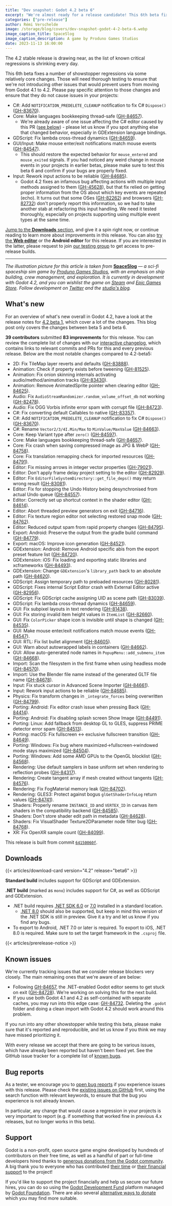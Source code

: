 ```yaml
---
title: "Dev snapshot: Godot 4.2 beta 6"
excerpt: "We're almost ready for a release candidate! This 6th beta fixes a number of regressions via some relatively core changes which will need thorough testing."
categories: ["pre-release"]
author: Rémi Verschelde
image: /storage/blog/covers/dev-snapshot-godot-4-2-beta-6.webp
image_caption_title: SpaceSlog
image_caption_description: A game by Produno Games Studios
date: 2023-11-13 16:00:00
---
```


The 4.2 stable release is drawing near, as the list of known critical regressions is shrinking every day.

This 6th beta fixes a number of showstopper regressions via some relatively core changes. Those will need thorough testing to ensure that we're not introducing other issues that would prevent users from moving from Godot 4.1 to 4.2. Please pay specific attention to those changes and ensure that they do not cause issues in your projects:

- C#: Add `NOTIFICATION_PREDELETE_CLEANUP` notification to fix C# `Dispose()` ([GH-83670](https://github.com/godotengine/godot/pull/83670)).
- Core: Make languages bookkeeping thread-safe ([GH-84657](https://github.com/godotengine/godot/pull/84657)).
  * We're already aware of one issue affecting the C# editor caused by this PR ([see below](#known-issues)) - please let us know if you spot anything else that changed behavior, especially in GDExtension language bindings.
- GDScript: Fix lambda cross-thread dynamics ([GH-84659](https://github.com/godotengine/godot/pull/84659)).
- GUI/Input: Make mouse enter/exit notifications match mouse events ([GH-84547](https://github.com/godotengine/godot/pull/84547)).
  * This should restore the expected behavior for `mouse_entered` and `mouse_exited` signals. If you had noticed any weird change in mouse events in your projects in earlier betas, please make sure to test this beta 6 and confirm if your bugs are properly fixed.
- Input: Rework input actions to be reliable ([GH-84685](https://github.com/godotengine/godot/pull/84685)).
  * Godot 4.2 fixes an infamous bug affecting actions with multiple input methods assigned to them ([GH-45628](https://github.com/godotengine/godot/issues/45628)), but that fix relied on getting proper information from the OS about which key events are repeated (echo). It turns out that some OSes ([GH-82262](https://github.com/godotengine/godot/issues/82262)) and browsers ([GH-82732](https://github.com/godotengine/godot/issues/82732)) don't properly report this information, so we had to take another stab at refactoring this input handling. We need it tested thoroughly, especially on projects supporting using multiple event types at the same time.

[Jump to the **Downloads** section](#downloads), and give it a spin right now, or continue reading to learn more about improvements in this release. You can also [try the **Web editor**](https://editor.godotengine.org/releases/4.2.beta6/) or the **Android editor** for this release. If you are interested in the latter, please request to join [our testing group](https://groups.google.com/g/godot-testers) to get access to pre-release builds.

-----

*The illustration picture for this article is taken from* [**SpaceSlog**](https://store.steampowered.com/app/2133570/SpaceSlog/) *— a sci-fi spaceship sim game by [Produno Games Studios](https://produnogames.com/), with an emphasis on ship building, crew management, and exploration. It is currently in development with Godot 4.2, and you can wishlist the game on [Steam](https://store.steampowered.com/app/2133570/SpaceSlog/) and [Epic Games Store](https://store.epicgames.com/en-US/p/spaceslog-9f9162). Follow development on [Twitter](https://twitter.com/ProdunoGames) and the [studio's blog](https://produnogames.com/blog/).*

## What's new

For an overview of what's new overall in Godot 4.2, have a look at the release notes for [4.2 beta 1](/article/dev-snapshot-godot-4-2-beta-1/), which cover a lot of the changes. This blog post only covers the changes between beta 5 and beta 6.

**39 contributors** submitted **83 improvements** for this release. You can review the complete list of changes with our [interactive changelog](https://godotengine.github.io/godot-interactive-changelog/#4.2-beta6), which contains links to relevant commits and PRs for this and every previous release. Below are the most notable changes compared to 4.2-beta5:

- 2D: Fix TileMap layer reverts and defaults ([GH-83888](https://github.com/godotengine/godot/pull/83888)).
- Animation: Check if property exists before tweening ([GH-81525](https://github.com/godotengine/godot/pull/81525)).
- Animation: Fix onion skinning internals activating audio/method/animation tracks ([GH-83430](https://github.com/godotengine/godot/pull/83430)).
- Animation: Remove AnimatedSprite pointer when clearing editor ([GH-84625](https://github.com/godotengine/godot/pull/84625)).
- Audio: Fix `AudioStreamRandomizer.random_volume_offset_db` not working ([GH-82478](https://github.com/godotengine/godot/pull/82478)).
- Audio: Fix OGG Vorbis infinite error spam with corrupt file ([GH-84723](https://github.com/godotengine/godot/pull/84723)).
- C#: Fix converting default Callables to native ([GH-83357](https://github.com/godotengine/godot/pull/83357)).
- C#: Add `NOTIFICATION_PREDELETE_CLEANUP` notification to fix C# `Dispose()` ([GH-83670](https://github.com/godotengine/godot/pull/83670)).
- C#: Rename `Vector2/3/4I.Min/Max` to `MinValue/MaxValue` ([GH-84663](https://github.com/godotengine/godot/pull/84663)).
- Core: Keep Variant type after `zero()` ([GH-84597](https://github.com/godotengine/godot/pull/84597)).
- Core: Make languages bookkeeping thread-safe ([GH-84657](https://github.com/godotengine/godot/pull/84657)).
- Core: Fix crash when saving compressed image as JPG & WebP ([GH-84758](https://github.com/godotengine/godot/pull/84758)).
- Core: Fix translation remapping check for imported resources ([GH-84791](https://github.com/godotengine/godot/pull/84791)).
- Editor: Fix missing arrows in integer vector properties ([GH-79021](https://github.com/godotengine/godot/pull/79021)).
- Editor: Don't apply frame delay project setting to the editor ([GH-82929](https://github.com/godotengine/godot/pull/82929)).
- Editor: Fix `EditorFileSystemDirectory::get_file_deps()` may return wrong result ([GH-83081](https://github.com/godotengine/godot/pull/83081)).
- Editor: Fix for stopping the Undo History being desynchronised from actual Undo queue ([GH-84557](https://github.com/godotengine/godot/pull/84557)).
- Editor: Correctly set up shortcut context in the shader editor ([GH-84614](https://github.com/godotengine/godot/pull/84614)).
- Editor: Abort threaded preview generators on exit ([GH-84716](https://github.com/godotengine/godot/pull/84716)).
- Editor: Fix texture region editor not selecting restored snap mode ([GH-84762](https://github.com/godotengine/godot/pull/84762)).
- Editor: Reduced output spam from rapid property changes ([GH-84795](https://github.com/godotengine/godot/pull/84795)).
- Export: Android: Preserve the output from the gradle build command ([GH-84779](https://github.com/godotengine/godot/pull/84779)).
- Export: macOS: Improve icon generation ([GH-84521](https://github.com/godotengine/godot/pull/84521)).
- GDExtension: Android: Remove Android specific abis from the export preset feature list ([GH-84720](https://github.com/godotengine/godot/pull/84720)).
- GDExtension: iOS: Fix loading and exporting static libraries and xcframeworks ([GH-84493](https://github.com/godotengine/godot/pull/84493)).
- GDExtension: Change `GDExtension`'s `library_path` back to an absolute path ([GH-84620](https://github.com/godotengine/godot/pull/84620)).
- GDScript: Assign temporary path to preloaded resources ([GH-80281](https://github.com/godotengine/godot/pull/80281)).
- GDScript: Fixes internal Script Editor crash with External Editor active ([GH-82956](https://github.com/godotengine/godot/pull/82956)).
- GDScript: Fix GDScript cache assigning UID as scene path ([GH-83039](https://github.com/godotengine/godot/pull/83039)).
- GDScript: Fix lambda cross-thread dynamics ([GH-84659](https://github.com/godotengine/godot/pull/84659)).
- GUI: Fix subpixel layouts in text rendering ([GH-81438](https://github.com/godotengine/godot/pull/81438)).
- GUI: Fix storing invalid item height values in `ItemList` ([GH-82660](https://github.com/godotengine/godot/pull/82660)).
- GUI: Fix `ColorPicker` shape icon is invisible until shape is changed ([GH-84535](https://github.com/godotengine/godot/pull/84535)).
- GUI: Make mouse enter/exit notifications match mouse events ([GH-84547](https://github.com/godotengine/godot/pull/84547)).
- GUI: RTL: Fix list bullet alignment ([GH-84605](https://github.com/godotengine/godot/pull/84605)).
- GUI: Warn about autowrapped labels in containers ([GH-84662](https://github.com/godotengine/godot/pull/84662)).
- GUI: Allow auto-generated node names in `PopupMenu::add_submenu_item` ([GH-84668](https://github.com/godotengine/godot/pull/84668)).
- Import: Scan the filesystem in the first frame when using headless mode ([GH-84570](https://github.com/godotengine/godot/pull/84570)).
- Import: Use the Blender file name instead of the generated GLTF file name ([GH-84678](https://github.com/godotengine/godot/pull/84678)).
- Input: Fix stuck cursor in Advanced Scene Importer ([GH-84661](https://github.com/godotengine/godot/pull/84661)).
- Input: Rework input actions to be reliable ([GH-84685](https://github.com/godotengine/godot/pull/84685)).
- Physics: Fix transform changes in `_integrate_forces` being overwritten ([GH-84799](https://github.com/godotengine/godot/pull/84799)).
- Porting: Android: Fix editor crash issue when pressing Back ([GH-84414](https://github.com/godotengine/godot/pull/84414)).
- Porting: Android: Fix disabling splash screen Show Image ([GH-84491](https://github.com/godotengine/godot/pull/84491)).
- Porting: Linux: Add fallback from desktop GL to GLES, suppress PRIME detector error spam ([GH-84513](https://github.com/godotengine/godot/pull/84513)).
- Porting: macOS: Fix fullscreen <-> exclusive fullscreen transition ([GH-84649](https://github.com/godotengine/godot/pull/84649)).
- Porting: Windows: Fix bug where maximized->fullscreen->windowed mode stays maximized ([GH-84504](https://github.com/godotengine/godot/pull/84504)).
- Porting: Windows: Add some AMD GPUs to the OpenGL blocklist ([GH-84568](https://github.com/godotengine/godot/pull/84568)).
- Rendering: Use default samplers in base uniform set when rendering to reflection probes ([GH-84317](https://github.com/godotengine/godot/pull/84317)).
- Rendering: Create tangent array if mesh created without tangents ([GH-84576](https://github.com/godotengine/godot/pull/84576)).
- Rendering: Fix FogMaterial memory leak ([GH-84702](https://github.com/godotengine/godot/pull/84702)).
- Rendering: GLES3: Protect against bogus `glGetShaderInfoLog` return values ([GH-84741](https://github.com/godotengine/godot/pull/84741)).
- Shaders: Properly rename `INSTANCE_ID` and `VERTEX_ID` in canvas item shaders in the compatibility backend ([GH-84585](https://github.com/godotengine/godot/pull/84585)).
- Shaders: Don't store shader edit path in metadata ([GH-84628](https://github.com/godotengine/godot/pull/84628)).
- Shaders: Fix VisualShader Texture2DParameter node filter bug ([GH-84768](https://github.com/godotengine/godot/pull/84768)).
- XR: Fix OpenXR sample count ([GH-84099](https://github.com/godotengine/godot/pull/84099)).

This release is built from commit [`64150060f`](https://github.com/godotengine/godot/commit/64150060f89677eaf11229813ae6c5cf8a873802).

## Downloads

{{< articles/download-card version="4.2" release="beta6" >}}

**Standard build** includes support for GDScript and GDExtension.

**.NET build** (marked as `mono`) includes support for C#, as well as GDScript and GDExtension.
- .NET build requires [.NET SDK 6.0](https://dotnet.microsoft.com/en-us/download/dotnet/6.0) or [7.0](https://dotnet.microsoft.com/en-us/download/dotnet/7.0) installed in a standard location.
  - [.NET 8.0](https://dotnet.microsoft.com/en-us/download/dotnet/8.0) should also be supported, but keep in mind this version of the .NET SDK is still in preview. Give it a try and let us know if you find any bugs.
- To export to Android, .NET 7.0 or later is required. To export to iOS, .NET 8.0 is required. Make sure to set the target framework in the `.csproj` file.

{{< articles/prerelease-notice >}}

## Known issues

We're currently tracking issues that we consider release blockers very closely. The main remaining ones that we're aware of are below:

- Following [GH-84657](https://github.com/godotengine/godot/pull/84657), the .NET-enabled Godot editor seems to get stuck on exit ([GH-84728](https://github.com/godotengine/godot/issues/84728)). We're working on solving this for the next build.
- If you use both Godot 4.1 and 4.2 as self-contained with separate caches, you may run into this edge case: [GH-84732](https://github.com/godotengine/godot/issues/84732). Deleting the `.godot` folder and doing a clean import with Godot 4.2 should work around this problem.

If you run into any other showstopper while testing this beta, please make sure that it's reported and reproducible, and let us know if you think we may have missed prioritizing it.

With every release we accept that there are going to be various issues, which have already been reported but haven't been fixed yet. See the GitHub issue tracker for a complete list of [known bugs](https://github.com/godotengine/godot/issues?q=is%3Aissue+is%3Aopen+label%3Abug+).

## Bug reports

As a tester, we encourage you to [open bug reports](https://github.com/godotengine/godot/issues) if you experience issues with this release. Please check the [existing issues on GitHub](https://github.com/godotengine/godot/issues) first, using the search function with relevant keywords, to ensure that the bug you experience is not already known.

In particular, any change that would cause a regression in your projects is very important to report (e.g. if something that worked fine in previous 4.x releases, but no longer works in this beta).

## Support

Godot is a non-profit, open source game engine developed by hundreds of contributors on their free time, as well as a handful of part or full-time developers hired thanks to [generous donations from the Godot community](https://fund.godotengine.org/). A big thank you to everyone who has contributed [their time](https://github.com/godotengine/godot/blob/master/AUTHORS.md) or [their financial support](https://github.com/godotengine/godot/blob/master/DONORS.md) to the project!

If you'd like to support the project financially and help us secure our future hires, you can do so using the [Godot Development Fund](https://fund.godotengine.org/) platform managed by [Godot Foundation](https://godot.foundation/). There are also several [alternative ways to donate](/donate) which you may find more suitable.
